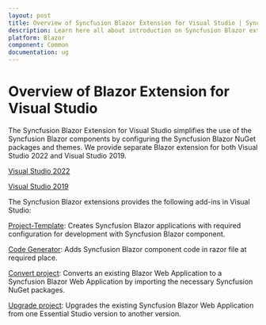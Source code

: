 ```yaml
---
layout: post
title: Overview of Syncfusion Blazor Extension for Visual Studio | Syncfusion
description: Learn here all about introduction on Syncfusion Blazor extension for Visual Studio which made integration ease.
platform: Blazor
component: Common
documentation: ug
---
```


# Overview of Blazor Extension for Visual Studio

The Syncfusion Blazor Extension for Visual Studio simplifies the use of the Syncfusion Blazor components by configuring the Syncfusion Blazor NuGet packages and themes. We provide separate Blazor extension for both Visual Studio 2022 and Visual Studio 2019.

[Visual Studio 2022](https://marketplace.visualstudio.com/items?itemName=SyncfusionInc.BlazorVSExtension)

[Visual Studio 2019](https://marketplace.visualstudio.com/items?itemName=SyncfusionInc.Blazor-Extension)

The Syncfusion Blazor extensions provides the following add-ins in Visual Studio:

[Project-Template](./visual-studio-extensions/template-studio):  Creates Syncfusion Blazor applications with required configuration for development with Syncfusion Blazor component.

[Code Generator](./visual-studio-extensions/code-generator):  Adds Syncfusion Blazor component code in razor file at required place.

[Convert project](./visual-studio-extensions/convert-project):  Converts an existing Blazor Web Application to a Syncfusion Blazor Web Application by importing the necessary Syncfusion NuGet packages.

[Upgrade project](./visual-studio-extensions/upgrade-project):  Upgrades the existing Syncfusion Blazor Web Application from one Essential Studio version to another version.